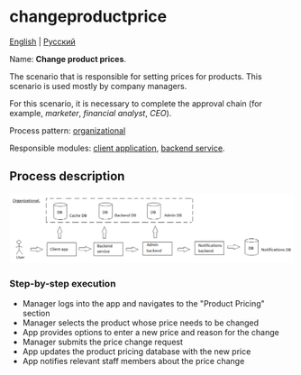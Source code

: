 # changeproductprice

[English](changeproductprice.md) | [Русский](changeproductprice.ru.md)

Name: **Change product prices**.

The scenario that is responsible for setting prices for products.
This scenario is used mostly by company managers.

For this scenario, it is necessary to complete the approval chain (for example, *marketer*, *financial analyst*, *CEO*).

Process pattern: [organizational](../../processpatterns/organizational.md)

Responsible modules: [client application](../../frontend/managerclient.md), [backend service](../../backend/managerbackend.md).

## Process description

![organizational_overall](../../img/organizational_overall.png)

### Step-by-step execution

- Manager logs into the app and navigates to the "Product Pricing" section
- Manager selects the product whose price needs to be changed
- App provides options to enter a new price and reason for the change
- Manager submits the price change request
- App updates the product pricing database with the new price
- App notifies relevant staff members about the price change
